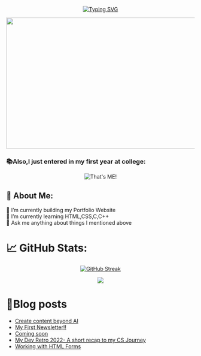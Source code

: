 <div align="center">

[![Typing SVG](https://readme-typing-svg.herokuapp.com?font=Fira+Code&pause=1000&width=435&lines=%F0%9F%91%8BHello+there+Visitor!;%E2%9C%A8Welcome+to+my+Github+Profile;I+am+Harsh+Khandelwal;India's+Least+Eligible+Coder%F0%9F%91%A8%E2%80%8D%F0%9F%92%BB;%F0%9F%93%A2Click+to+view+my+Linkedin+Profile)](https://www.linkedin.com/in/harshkhandelwal18/) 

<div>
<img width="750" height="350" src="https://user-images.githubusercontent.com/109679233/192133690-9e884a50-4b7c-41be-af04-a989947c455e.gif">

</div>
</div>


###  📚Also,I just entered in my first year at college:
<div align ="center">

![That's ME!](https://user-images.githubusercontent.com/109679233/188179680-bfafcd1d-c7de-4b4e-8098-aac21829fbed.png)
</div>


<h2>💫 About Me:</h2>
🔭 I’m currently building my Portfolio Website<br>🌱 I’m currently learning HTML,CSS,C,C++<br>💬 Ask me anything about things I mentioned above<br> 

# 📈 GitHub Stats:
<div align="center">

[![GitHub Streak](https://github-readme-streak-stats.herokuapp.com?user=harsh007-github&theme=tokyonight&border_radius=35)](https://git.io/streak-stats)

</div>

<div align="center">

![](https://komarev.com/ghpvc/?username=harsh007-github)

</div>

# 📝Blog posts
<!-- BLOG-POST-LIST:START -->
- [Create content beyond AI](https://harshmax.substack.com/p/create-content-beyond-ai)
- [My First Newsletter!!](https://harshmax.substack.com/p/my-first-newsletter)
- [Coming soon](https://harshmax.substack.com/p/coming-soon)
- [My Dev Retro 2022- A short recap to my CS Journey](https://harshmax.substack.com/p/my-dev-retro-2022-a-short-recap-to-my-cs-journey)
- [Working with HTML Forms](https://harshmax.substack.com/p/getting-started-with-forms-a-beginners-guide-to-working-with-html-css)
<!-- BLOG-POST-LIST:END -->
